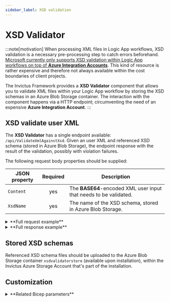 ```yaml
---
sidebar_label: XSD validation
---
```


# XSD Validator
:::note[motivation]
When processing XML files in Logic App workflows, XSD validation is a necessary pre-processing step to catch errors beforehand. [Microsoft currently only supports XSD validation within Logic App workflows on top of **Azure Integration Accounts**](https://learn.microsoft.com/en-us/azure/logic-apps/logic-apps-enterprise-integration-schemas?tabs=consumption). This kind of resource is rather expensive and therefore not always available within the cost boundaries of client projects.

The Invictus Framework provides a **XSD Validator** component that allows you to validate XML files within your Logic App workflow by storing the XSD schemas in an Azure Blob Storage container. The interaction with the component happens via a HTTP endpoint; circumventing the need of an expensive **Azure Integration Account**.
:::

## XSD validate user XML
The **XSD Validator** has a single endpoint available: `/api/ValidateXmlAgainstXsd`. Given an user XML and referenced XSD schema (stored in Azure Blob Storage), the endpoint response with the result of the validation, possibly with violation failures.

The following request body properties should be supplied:

| JSON property | Required | Description                                                       |
| ------------- | :------: | ----------------------------------------------------------------- |
| `Content`     | yes      | The **BASE64**-encoded XML user input that needs to be validated. |
| `XsdName`     | yes      | The name of the XSD schema, stored in Azure Blob Storage.         |

<details>
<summary>**Full request example**</summary>

```json
// POST -> /api/ValidateXmlAgainstXsd
{
    "Content": "PHBlcnNvbj48Zmlyc3ROYW1lPkpvaG48L2ZpcnN0TmFtZT48L2xhc3ROYW1lPkRvZTwvbGFzdE5hbWU+PHByb2R1Y3RUeXBlPjEwPC9wcm9kdWN0VHlwZT48L3BlcnNvbj4=",
    "XsdName": "person.xsd"
}
```
</details>

<details>
<summary>**Full response example**</summary>

```json
// 200 OK <- /api/ValidateXmlAgainstXsd
{
    "isValid": false,
    "exceptions": [
        {
            "message": "The element 'person' has invalid child element 'productType'. List of possible elements expected: 'firstName', 'lastName'." 
        }
    ]
}
```
</details>

## Stored XSD schemas
Referenced XSD schema files should be uploaded to the Azure Blob Storage container `xsdvalidatorstore` (available upon installation), within the Invictus Azure Storage Account that's part of the installation.

## Customization

<details>
<summary>**Related Bicep parameters**</summary>

The following Bicep parameters control the inner workings of the **XSD Validator** component. See the [deployment of the Invictus Framework](./installation/framework-releasepipeline.mdx) to learn more.

| Bicep parameter | Default | Description |
| --------------- | ------- | ----------- |
| `storageAccountName` | `invictus{resourcePrefix}store` | The name of the Azure Storage Account (used by other Framework components as well) where the `xsdvalidatorstore` Azure Blob Storage container will be located. |
| `xsdValidatorScaling` | `{ cpuResources: '0.5', memoryResources: '1.0Gi', scaleMaxReplicas: 1, scaleMinReplicas: 0, concurrentRequests: 10 }` | The Container App options to control scaling. See [scaling rules in Azure Container Apps](https://learn.microsoft.com/en-us/azure/container-apps/scale-app?pivots=container-apps-bicep#custom). |
| `xsdValidatorFunctionName` | `inv-${resourcePrefix}-xsdvalidator` | The name of the Azure Container App to be created for the **XSD Validator** component. |
</details>
